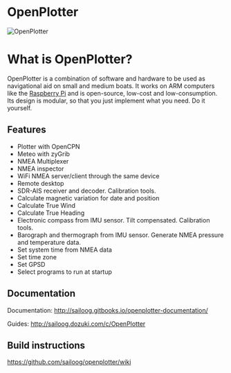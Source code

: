 OpenPlotter
==================
![OpenPlotter](http://campus.sailoog.com/pluginfile.php/744/mod_label/intro/openplotter2.png)

What is OpenPlotter?
=======

OpenPlotter is a combination of software and hardware to be used as navigational aid on small and medium boats. It works on ARM computers like the [Raspberry Pi](https://www.raspberrypi.org/) and is open-source, low-cost and low-consumption. Its design is modular, so that you just implement what you need. Do it yourself.

Features
------------

* Plotter with OpenCPN
* Meteo with zyGrib
* NMEA Multiplexer
* NMEA inspector
* WiFi NMEA server/client through the same device
* Remote desktop
* SDR-AIS receiver and decoder. Calibration tools.
* Calculate magnetic variation for date and position
* Calculate True Wind
* Calculate True Heading
* Electronic compass from IMU sensor. Tilt compensated. Calibration tools.
* Barograph and thermograph from IMU sensor. Generate NMEA pressure and temperature data.
* Set system time from NMEA data
* Set time zone
* Set GPSD
* Select programs to run at startup

Documentation
------------
Documentation: http://sailoog.gitbooks.io/openplotter-documentation/

Guides: http://sailoog.dozuki.com/c/OpenPlotter

Build instructions
------------
https://github.com/sailoog/openplotter/wiki

